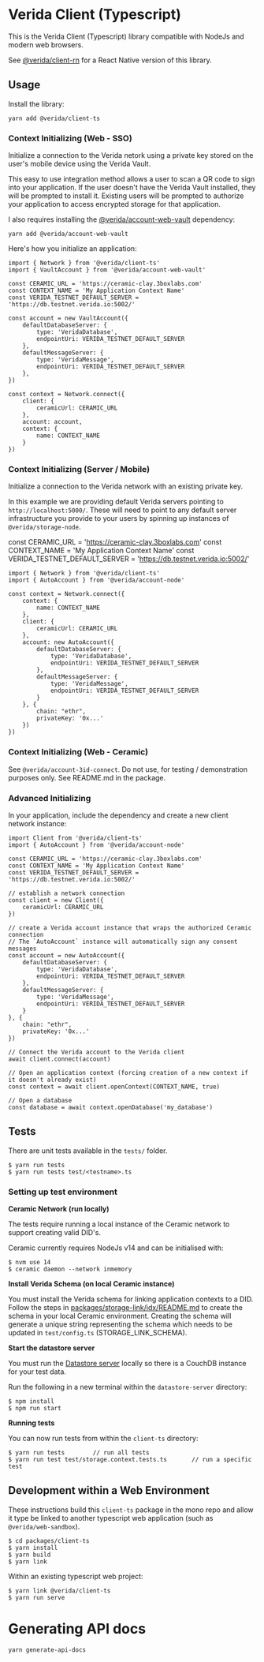 
# Verida Client (Typescript)

This is the Verida Client (Typescript) library compatible with NodeJs and modern web browsers.

See [@verida/client-rn](https://github.com/verida/client-rn) for a React Native version of this library.

## Usage

Install the library:

```
yarn add @verida/client-ts
```

### Context Initializing (Web - SSO)

Initialize a connection to the Verida netork using a private key stored on the user's mobile device using the Verida Vault.

This easy to use integration method allows a user to scan a QR code to sign into your application. If the user doesn't have the Verida Vault installed, they will be prompted to install it. Existing users will be prompted to authorize your application to access encrypted storage for that application.

I also requires installing the [@verida/account-web-vault](packages/account-web-vault) dependency:

```
yarn add @verida/account-web-vault
```

Here's how you initialize an application:

```
import { Network } from '@verida/client-ts'
import { VaultAccount } from '@verida/account-web-vault'

const CERAMIC_URL = 'https://ceramic-clay.3boxlabs.com'
const CONTEXT_NAME = 'My Application Context Name'
const VERIDA_TESTNET_DEFAULT_SERVER = 'https://db.testnet.verida.io:5002/'

const account = new VaultAccount({
    defaultDatabaseServer: {
        type: 'VeridaDatabase',
        endpointUri: VERIDA_TESTNET_DEFAULT_SERVER
    },
    defaultMessageServer: {
        type: 'VeridaMessage',
        endpointUri: VERIDA_TESTNET_DEFAULT_SERVER
    },
})

const context = Network.connect({
    client: {
        ceramicUrl: CERAMIC_URL
    },
    account: account,
    context: {
        name: CONTEXT_NAME
    }
})
```

### Context Initializing (Server / Mobile)

Initialize a connection to the Verida network with an existing private key.

In this example we are providing default Verida servers pointing to `http://localhost:5000/`. These will need to point to any default server infrastructure you provide to your users by spinning up instances of `@verida/storage-node`.

const CERAMIC_URL = 'https://ceramic-clay.3boxlabs.com'
const CONTEXT_NAME = 'My Application Context Name'
const VERIDA_TESTNET_DEFAULT_SERVER = 'https://db.testnet.verida.io:5002/'

```
import { Network } from '@verida/client-ts'
import { AutoAccount } from '@verida/account-node'
  
const context = Network.connect({
    context: {
        name: CONTEXT_NAME
    },
    client: {
        ceramicUrl: CERAMIC_URL
    },
    account: new AutoAccount({
        defaultDatabaseServer: {
            type: 'VeridaDatabase',
            endpointUri: VERIDA_TESTNET_DEFAULT_SERVER
        },
        defaultMessageServer: {
            type: 'VeridaMessage',
            endpointUri: VERIDA_TESTNET_DEFAULT_SERVER
        }
    }, {
        chain: "ethr",
        privateKey: '0x...'
    })
})

```

### Context Initializing (Web - Ceramic)

See `@verida/account-3id-connect`. Do not use, for testing / demonstration purposes only. See README.md in the package.

### Advanced Initializing

In your application, include the dependency and create a new client network instance:

```
import Client from '@verida/client-ts'
import { AutoAccount } from '@verida/account-node'

const CERAMIC_URL = 'https://ceramic-clay.3boxlabs.com'
const CONTEXT_NAME = 'My Application Context Name'
const VERIDA_TESTNET_DEFAULT_SERVER = 'https://db.testnet.verida.io:5002/'

// establish a network connection
const client = new Client({
    ceramicUrl: CERAMIC_URL
})

// create a Verida account instance that wraps the authorized Ceramic connection
// The `AutoAccount` instance will automatically sign any consent messages
const account = new AutoAccount({
    defaultDatabaseServer: {
        type: 'VeridaDatabase',
        endpointUri: VERIDA_TESTNET_DEFAULT_SERVER
    },
    defaultMessageServer: {
        type: 'VeridaMessage',
        endpointUri: VERIDA_TESTNET_DEFAULT_SERVER
    }
}, {
    chain: "ethr",
    privateKey: '0x...'
})

// Connect the Verida account to the Verida client
await client.connect(account)

// Open an application context (forcing creation of a new context if it doesn't already exist)
const context = await client.openContext(CONTEXT_NAME, true)

// Open a database
const database = await context.openDatabase('my_database')
```

## Tests

There are unit tests available in the `tests/` folder.

```
$ yarn run tests
$ yarn run tests test/<testname>.ts
```

### Setting up test environment

**Ceramic Network (run locally)**

The tests require running a local instance of the Ceramic network to support creating valid DID's.

Ceramic currently requires NodeJs v14 and can be initialised with:

```
$ nvm use 14
$ ceramic daemon --network inmemory
```

**Install Verida Schema (on local Ceramic instance)**

You must install the Verida schema for linking application contexts to a DID. Follow the steps in [packages/storage-link/idx/README.md](storage-link/idx/README.md) to create the schema in your local Ceramic environment. Creating the schema will generate a unique string representing the schema which needs to be updated in `test/config.ts` (STORAGE_LINK_SCHEMA).

**Start the datastore server**

You must run the [Datastore server](https://github.com/verida/datastore-server) locally so there is a CouchDB instance for your test data.

Run the following in a new terminal within the `datastore-server` directory:

```
$ npm install
$ npm run start
```

**Running tests**

You can now run tests from within the `client-ts` directory:

```
$ yarn run tests        // run all tests
$ yarn run test test/storage.context.tests.ts       // run a specific test
```

## Development within a Web Environment

These instructions build this `client-ts` package in the mono repo and allow it type be linked to another typescript web application (such as `@verida/web-sandbox`).

```
$ cd packages/client-ts
$ yarn install
$ yarn build
$ yarn link
```

Within an existing typescript web project:

```
$ yarn link @verida/client-ts
$ yarn run serve
```

# Generating API docs

```
yarn generate-api-docs
```